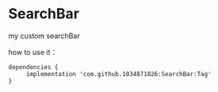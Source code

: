 # SearchBar
my custom searchBar

how to use it：
```
dependencies {
	 implementation 'com.github.1034871826:SearchBar:Tag'
}
```

